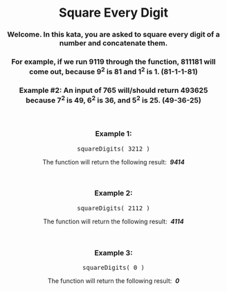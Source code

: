 <div align = "center">

# Square Every Digit

</div>

<div align = "center">

<h3>Welcome. In this kata, you are asked to square every digit of a number and concatenate them.</h3>

<h3>For example, if we run 9119 through the function, 811181 will come out, because 9<sup>2</sup> is 81 and 1<sup>2</sup> is 1. (81-1-1-81)</h3>

<h3>Example #2: An input of 765 will/should return 493625 because 7<sup>2</sup> is 49, 6<sup>2</sup> is 36, and 5<sup>2</sup> is 25. (49-36-25)</h3>

<br>

<h3>Example 1:</h3>

<pre>squareDigits(&nbsp;3212&nbsp;)</pre>

<p>The function will return the following result: &nbsp;<em><strong>9414</strong></em></p>

<br>

<h3>Example 2:</h3>

<pre>squareDigits(&nbsp;2112&nbsp;)</pre>

<p>The function will return the following result: &nbsp;<em><strong>4114</strong></em></p>

<br>

<h3>Example 3:</h3>

<pre>squareDigits(&nbsp;0&nbsp;)</pre>

<p>The function will return the following result: &nbsp;<em><strong>0</strong></em></p>

<br>

</div>
